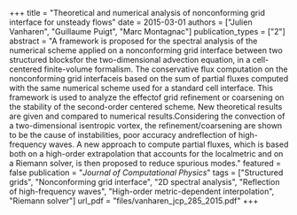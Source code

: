 +++
title = "Theoretical and numerical analysis of nonconforming grid interface for unsteady flows"
date = 2015-03-01
authors = ["Julien Vanharen", "Guillaume Puigt", "Marc Montagnac"]
publication_types = ["2"]
abstract = "A framework is proposed for the spectral analysis of the numerical scheme applied on a nonconforming grid interface between two structured blocksfor the two-dimensional advection equation, in a cell-centered finite-volume formalism. The conservative flux computation on the nonconforming grid interfaceis based on the sum of partial fluxes computed with the same numerical scheme used for a standard cell interface. This framework is used to analyze the effectof grid refinement or coarsening on the stability of the second-order centered scheme. New theoretical results are given and compared to numerical results.Considering the convection of a two-dimensional isentropic vortex, the refinement/coarsening are shown to be the cause of instabilities, poor accuracy andreflection of high-frequency waves. A new approach to compute partial fluxes, which is based both on a high-order extrapolation that accounts for the localmetric and on a Riemann solver, is then proposed to reduce spurious modes."
featured = false
publication = "*Journal of Computational Physics*"
tags = ["Structured grids", "Nonconforming grid interface", "2D spectral analysis", "Reflection of high-frequency waves", "High-order metric-dependent interpolation", "Riemann solver"]
url_pdf = "files/vanharen_jcp_285_2015.pdf"
+++

